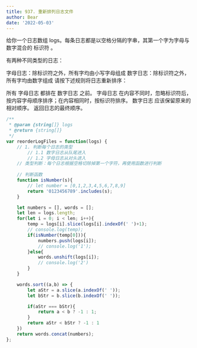 ```yaml
---
title: 937. 重新排列日志文件
author: Bear
date: '2022-05-03'
---
```


给你一个日志数组 logs。每条日志都是以空格分隔的字串，其第一个字为字母与数字混合的 标识符 。

有两种不同类型的日志：

字母日志：除标识符之外，所有字均由小写字母组成
数字日志：除标识符之外，所有字均由数字组成
请按下述规则将日志重新排序：

所有 字母日志 都排在 数字日志 之前。
字母日志 在内容不同时，忽略标识符后，按内容字母顺序排序；在内容相同时，按标识符排序。
数字日志 应该保留原来的相对顺序。
返回日志的最终顺序。
```javascript
/**
 * @param {string[]} logs
 * @return {string[]}
 */
var reorderLogFiles = function(logs) {
    // 1. 判断每个日志的类型
        // 1.1 数字日志从队尾进入
        // 1.2 字母日志从对头进入
    // 类型判断：每个日志根据空格切除掉第一个字符，再使用函数进行判断
    
    // 判断函数
    function isNumber(s){
        // let number = [0,1,2,3,4,5,6,7,8,9]
        return '0123456789'.includes(s);
    }

    let numbers = [], words = [];
    let len = logs.length;
    for(let i = 0; i < len; i++){
        temp = logs[i].slice(logs[i].indexOf(' ')+1);
        // console.log(temp);
        if(isNumber(temp[0])){
            numbers.push(logs[i]);
            // console.log('1');
        }else{
            words.unshift(logs[i]);
            // console.log('2')
        }
    }

    words.sort((a,b) => {
        let aStr = a.slice(a.indexOf(' '));
        let bStr = b.slice(b.indexOf(' '));

        if(aStr === bStr){
            return a < b ? -1 : 1;
        }
        return aStr < bStr ? -1 : 1
    })
    return words.concat(numbers);
};
```
